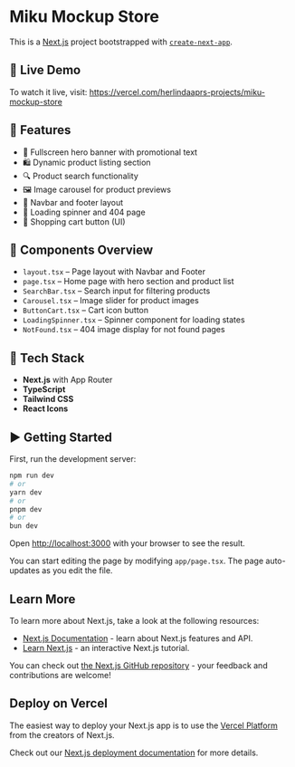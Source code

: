 # Miku Mockup Store

This is a [Next.js](https://nextjs.org) project bootstrapped with [`create-next-app`](https://nextjs.org/docs/app/api-reference/cli/create-next-app).

## 🔗 Live Demo
To watch it live, visit: https://vercel.com/herlindaaprs-projects/miku-mockup-store

## 🚀 Features

- 🎨 Fullscreen hero banner with promotional text
- 🛍️ Dynamic product listing section
- 🔍 Product search functionality
- 🖼️ Image carousel for product previews
- 🧭 Navbar and footer layout
- 🔄 Loading spinner and 404 page
- 🛒 Shopping cart button (UI)

## 📂 Components Overview

- `layout.tsx` – Page layout with Navbar and Footer
- `page.tsx` – Home page with hero section and product list
- `SearchBar.tsx` – Search input for filtering products
- `Carousel.tsx` – Image slider for product images
- `ButtonCart.tsx` – Cart icon button
- `LoadingSpinner.tsx` – Spinner component for loading states
- `NotFound.tsx` – 404 image display for not found pages

## 🧰 Tech Stack

- **Next.js** with App Router
- **TypeScript**
- **Tailwind CSS**
- **React Icons**

## ▶️ Getting Started

First, run the development server:

```bash
npm run dev
# or
yarn dev
# or
pnpm dev
# or
bun dev
```

Open [http://localhost:3000](http://localhost:3000) with your browser to see the result.

You can start editing the page by modifying `app/page.tsx`. The page auto-updates as you edit the file.

## Learn More

To learn more about Next.js, take a look at the following resources:

- [Next.js Documentation](https://nextjs.org/docs) - learn about Next.js features and API.
- [Learn Next.js](https://nextjs.org/learn) - an interactive Next.js tutorial.

You can check out [the Next.js GitHub repository](https://github.com/vercel/next.js) - your feedback and contributions are welcome!

## Deploy on Vercel

The easiest way to deploy your Next.js app is to use the [Vercel Platform](https://vercel.com/new?utm_medium=default-template&filter=next.js&utm_source=create-next-app&utm_campaign=create-next-app-readme) from the creators of Next.js.

Check out our [Next.js deployment documentation](https://nextjs.org/docs/app/building-your-application/deploying) for more details.
